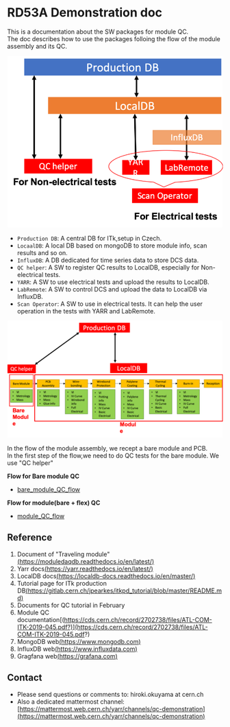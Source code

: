 # RD53A Demonstration doc

This is a documentation about the SW packages for module QC.<br>
The doc describes how to use the packages folloing the flow of the module assembly and its QC.<br>

![SW_structure](images/SW_structure.png)
* `Production DB`: A central DB for ITk,setup in Czech.
* `LocaalDB`: A local DB based on mongoDB to store module info, scan results and so on.
* `InfluxDB`: A DB dedicated for time series data to store DCS data. 
* `QC helper`: A SW to register QC results to LocalDB, especially for Non-electrical tests.
* `YARR`: A SW to use electrical tests and upload the results to LocalDB.
* `LabRemote`: A SW to control DCS and upload the data to LocalDB via InfluxDB.
* `Scan Operator`: A SW to use in electrical tests. It can help the user operation in the tests with YARR and LabRemote.

![Stage_and_SW](images/Stage_and_SW.png)

In the flow of the module assembly, we recept a bare module and PCB.<br>
In the first step of the flow,we need to do QC tests for the bare module. We use "QC helper"

**Flow for Bare module QC**
* [bare_module_QC_flow](bare_module_QC_flow.md)

**Flow for module(bare + flex) QC**
* [module_QC_flow](module_QC_flow.md)

## Reference
1. Document of "Traveling module"[(https://moduledaqdb.readthedocs.io/en/latest/)](https://moduledaqdb.readthedocs.io/en/latest/)
2. Yarr docs[(https://yarr.readthedocs.io/en/latest/)](https://yarr.readthedocs.io/en/latest/)
3. LocalDB docs[(https://localdb-docs.readthedocs.io/en/master/)](https://localdb-docs.readthedocs.io/en/master/)
4. Tutorial page for ITk production DB[(https://gitlab.cern.ch/jpearkes/itkpd_tutorial/blob/master/README.md)](https://gitlab.cern.ch/jpearkes/itkpd_tutorial/blob/master/README.md)
5. Documents for QC tutorial in February[]()
6. Module QC documentation[(https://cds.cern.ch/record/2702738/files/ATL-COM-ITK-2019-045.pdf?)](https://cds.cern.ch/record/2702738/files/ATL-COM-ITK-2019-045.pdf?)
7. MongoDB web[(https://www.mongodb.com)](https://www.mongodb.com)
8. InfluxDB web[(https://www.influxdata.com)](https://www.influxdata.com)
9. Gragfana web[(https://grafana.com)](https://grafana.com)

## Contact

* Please send questions or comments to: hiroki.okuyama at cern.ch
* Also a dedicated mattermost channel:[https://mattermost.web.cern.ch/yarr/channels/qc-demonstration](https://mattermost.web.cern.ch/yarr/channels/qc-demonstration)


